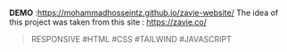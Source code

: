 **DEMO** :https://mohammadhosseintz.github.io/zavie-website/
The idea of this project was taken from this site : https://zavie.co/

> RESPONSIVE
#HTML
#CSS
#TAILWIND
#JAVASCRIPT

